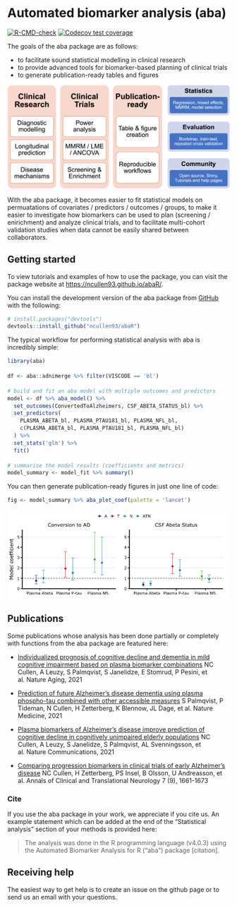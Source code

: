 
<!-- README.md is generated from README.Rmd. Please edit that file -->

# Automated biomarker analysis (aba)

<!-- badges: start -->

[![R-CMD-check](https://github.com/ncullen93/abaR/workflows/R-CMD-check/badge.svg)](https://github.com/ncullen93/abaR/actions)
[![Codecov test
coverage](https://codecov.io/gh/ncullen93/abaR/branch/main/graph/badge.svg)](https://app.codecov.io/gh/ncullen93/abaR?branch=main)
<!-- badges: end -->

The goals of the aba package are as follows:

- to facilitate sound statistical modelling in clinical research
- to provide advanced tools for biomarker-based planning of clinical
  trials
- to generate publication-ready tables and figures

![overview image](man/figures/README-overview.png)

With the aba package, it becomes easier to fit statistical models on
permuatations of covariates / predictors / outcomes / groups, to make it
easier to investigate how biomarkers can be used to plan (screening /
enirichment) and analyze clinical trials, and to facilitate multi-cohort
validation studies when data cannot be easily shared between
collaborators.

## Getting started

To view tutorials and examples of how to use the package, you can visit
the package website at <https://ncullen93.github.io/abaR/>.

You can install the development version of the aba package from
[GitHub](https://github.com/ncullen93/abaR) with the following:

``` r
# install.packages("devtools")
devtools::install_github("ncullen93/abaR")
```

The typical workflow for performing statistical analysis with aba is
incredibly simple:

``` r
library(aba)

df <- aba::adnimerge %>% filter(VISCODE == 'bl')

# build and fit an aba model with multiple outcomes and predictors
model <- df %>% aba_model() %>%
  set_outcomes(ConvertedToAlzheimers, CSF_ABETA_STATUS_bl) %>%
  set_predictors(
    PLASMA_ABETA_bl, PLASMA_PTAU181_bl, PLASMA_NFL_bl,
    c(PLASMA_ABETA_bl, PLASMA_PTAU181_bl, PLASMA_NFL_bl)
  ) %>%
  set_stats('glm') %>% 
  fit()

# summarise the model results (coefficients and metrics)
model_summary <- model_fit %>% summary()
```

You can then generate publication-ready figures in just one line of
code:

``` r
fig <- model_summary %>% aba_plot_coef(palette = 'lancet')
```

![coefficient image](man/figures/README-coef_plot.png)

## Publications

Some publications whose analysis has been done partially or completely
with functions from the aba package are featured here:

- [Individualized prognosis of cognitive decline and dementia in mild
  cognitive impairment based on plasma biomarker
  combinations](https://www.nature.com/articles/s43587-020-00003-5) NC
  Cullen, A Leuzy, S Palmqvist, S Janelidze, E Stomrud, P Pesini, et
  al. Nature Aging, 2021

- [Prediction of future Alzheimer’s disease dementia using plasma
  phospho-tau combined with other accessible
  measures](https://www.nature.com/articles/s41591-021-01348-z) S
  Palmqvist, P Tideman, N Cullen, H Zetterberg, K Blennow, JL Dage, et
  al. Nature Medicine, 2021

- [Plasma biomarkers of Alzheimer’s disease improve prediction of
  cognitive decline in cognitively unimpaired elderly
  populations](https://www.nature.com/articles/s41467-021-23746-0) NC
  Cullen, A Leuzy, S Janelidze, S Palmqvist, AL Svenningsson, et
  al. Nature Communications, 2021

- [Comparing progression biomarkers in clinical trials of early
  Alzheimer’s
  disease](https://onlinelibrary.wiley.com/doi/full/10.1002/acn3.51158)
  NC Cullen, H Zetterberg, PS Insel, B Olsson, U Andreasson, et
  al. Annals of Clinical and Translational Neurology 7 (9), 1661-1673

### Cite

If you use the aba package in your work, we appreciate if you cite us.
An example statement which can be added at the end of the “Statistical
analysis” section of your methods is provided here:

> The analysis was done in the R programming language (v4.0.3) using the
> Automated Biomarker Analysis for R (“aba”) package \[citation\].

## Receiving help

The easiest way to get help is to create an issue on the github page or
to send us an email with your questions.
